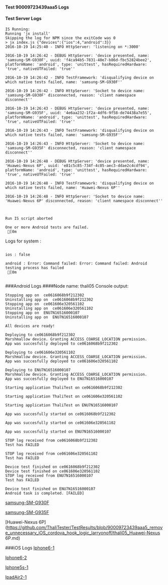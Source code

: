 #### Test 90009723439aaa5 Logs

#### Test Server Logs
```
IS Running:
Running 'jx install'
Skipping the log for NPM since the exitCode was 0
> jx index.js {"devices":{"ios":4,"android":3}}
2016-10-19 14:25:40 - INFO HttpServer: 'listening on *:3000'

2016-10-19 14:26:42 - DEBUG HttpServer: 'device presented, name: 'samsung-SM-G930F', uuid: 'f4ca94b5-7831-40e7-b86d-fbc52824bee2', platformName: 'android', type: 'unittest', hasRequiredHardware: 'true', nativeUTFailed: 'true''

2016-10-19 14:26:42 - INFO TestFramework: 'disqualifying device on which native tests failed, name: 'samsung-SM-G930F''

2016-10-19 14:26:42 - INFO HttpServer: 'Socket to device name: 'samsung-SM-G930F' disconnected, reason: 'client namespace disconnect''

2016-10-19 14:26:43 - DEBUG HttpServer: 'device presented, name: 'samsung-SM-G935F', uuid: '4e6aa232-1f2a-4df6-9f58-de74438a7e55', platformName: 'android', type: 'unittest', hasRequiredHardware: 'true', nativeUTFailed: 'true''

2016-10-19 14:26:43 - INFO TestFramework: 'disqualifying device on which native tests failed, name: 'samsung-SM-G935F''

2016-10-19 14:26:43 - INFO HttpServer: 'Socket to device name: 'samsung-SM-G935F' disconnected, reason: 'client namespace disconnect''

2016-10-19 14:26:48 - DEBUG HttpServer: 'device presented, name: 'Huawei-Nexus 6P', uuid: 'e81c5c85-734f-4c05-aec3-ddae2c4cdf94', platformName: 'android', type: 'unittest', hasRequiredHardware: 'true', nativeUTFailed: 'true''

2016-10-19 14:26:48 - INFO TestFramework: 'disqualifying device on which native tests failed, name: 'Huawei-Nexus 6P''

2016-10-19 14:26:48 - INFO HttpServer: 'Socket to device name: 'Huawei-Nexus 6P' disconnected, reason: 'client namespace disconnect''


 
Run IS script aborted
 
One or more Android tests are failed.
 [0m

```


Logs for system : 
```

ios : false

android : Error: Command failed: Error: Command failed: Android testing process has failed
 [0m


```
###Android Logs
####Node name: thali05
Console output:
```
Stopping app on  ce0616068b9f212302
Uninstalling app on  ce0616068b9f212302
Stopping app on  ce061606e320561102
Uninstalling app on  ce061606e320561102
Stopping app on  ENU7N16516000107
Uninstalling app on  ENU7N16516000107

All devices are ready!

Deploying to ce0616068b9f212302
Marshmallow device. Granting ACCESS_COARSE_LOCATION permission.
App was succesfully deployed to ce0616068b9f212302

Deploying to ce061606e320561102
Marshmallow device. Granting ACCESS_COARSE_LOCATION permission.
App was succesfully deployed to ce061606e320561102

Deploying to ENU7N16516000107
Marshmallow device. Granting ACCESS_COARSE_LOCATION permission.
App was succesfully deployed to ENU7N16516000107

Starting application ThaliTest on ce0616068b9f212302

Starting application ThaliTest on ce061606e320561102

Starting application ThaliTest on ENU7N16516000107

App was succesfully started on ce0616068b9f212302

App was succesfully started on ce061606e320561102

App was succesfully started on ENU7N16516000107

STOP log received from ce0616068b9f212302
Test has FAILED

STOP log received from ce061606e320561102
Test has FAILED

Device test finished on ce0616068b9f212302 
Device test finished on ce061606e320561102 
STOP log received from ENU7N16516000107
Test has FAILED

Device test finished on ENU7N16516000107 
Android task is completed. [FAILED]
```
[samsung-SM-G930F](https://github.com/ThaliTester/TestResults/blob/90009723439aaa5_remove_unnecessary_iOS_cordova_hook_logic_larryonoff/thali05_samsung-SM-G930F.md)

[samsung-SM-G935F](https://github.com/ThaliTester/TestResults/blob/90009723439aaa5_remove_unnecessary_iOS_cordova_hook_logic_larryonoff/thali05_samsung-SM-G935F.md)

[Huawei-Nexus 6P](https://github.com/ThaliTester/TestResults/blob/90009723439aaa5_remove_unnecessary_iOS_cordova_hook_logic_larryonoff/thali05_Huawei-Nexus 6P.md)




###iOS Logs
[Iphone6-1](https://github.com/ThaliTester/TestResults/blob/90009723439aaa5_remove_unnecessary_iOS_cordova_hook_logic_larryonoff/iOS_Iphone6-1.md)

[Iphone6-2](https://github.com/ThaliTester/TestResults/blob/90009723439aaa5_remove_unnecessary_iOS_cordova_hook_logic_larryonoff/iOS_Iphone6-2.md)

[Iphone5s-1](https://github.com/ThaliTester/TestResults/blob/90009723439aaa5_remove_unnecessary_iOS_cordova_hook_logic_larryonoff/iOS_Iphone5s-1.md)

[IpadAir2-1](https://github.com/ThaliTester/TestResults/blob/90009723439aaa5_remove_unnecessary_iOS_cordova_hook_logic_larryonoff/iOS_IpadAir2-1.md)


